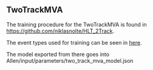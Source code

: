 ## TwoTrackMVA
The training procedure for the TwoTrackMVA is found in https://github.com/niklasnolte/HLT_2Track.

The event types used for training can be seen in [here](https://github.com/niklasnolte/HLT_2Track/blob/main/hlt2trk/utils/config.py#L384).

The model exported from there goes into Allen/input/parameters/two_track_mva_model.json
